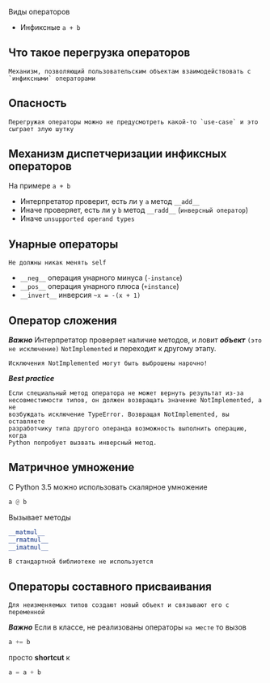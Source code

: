 Виды операторов
- Инфиксные `a + b`

## Что такое перегрузка операторов

	Механизм, позволяющий пользовательским объектам взаимодействовать с 
	`инфиксными` операторами


## Опасность

	Перегружая операторы можно не предусмотреть какой-то `use-case` и это 
	сыграет злую шутку

## Механизм диспетчеризации инфиксных операторов

На примере `a + b`
- Интерпретатор проверит, есть ли у `a` метод `__add__`
- Иначе проверяет, есть ли у `b` метод `__radd__` (`инверсный оператор`)
- Иначе `unsupported operand types`

## Унарные операторы

	Не должны никак менять self

- `__neg__` операция унарного минуса (`-instance`)
- `__pos__` операция унарного плюса (`+instance`)
- `__invert__` инверсия `~x = -(x + 1)` 

## Оператор сложения


***Важно***
Интерпретатор проверяет наличие методов, и ловит ***объект*** `(это не исключение)` `NotImplemented` и переходит к другому этапу. 

	Исключения NotImplemented могут быть выброшены нарочно!

***Best practice***

	Eсли специальный метод оператора не может вернуть результат из-за 
	несовместимости типов, он должен возвращать значение NotImplemented, а не 
	возбуждать исключение TypeError. Возвращая NotImplemented, вы оставляете 
	разработчику типа другого операнда возможность выполнить операцию, когда 
	Python попробует вызвать инверсный метод.

## Матричное умножение

С Python 3.5 можно использовать скалярное умножение

```python
a @ b
```

Вызывает методы
```python
__matmul__ 
__rmatmul__
__imatmul__
```

	В стандартной библиотеке не используется


## Операторы составного присваивания

	Для неизменяемых типов создают новый объект и связывают его с переменной

***Важно***
Если в классе, не реализованы операторы `на месте` то вызов
```python
a += b
```

просто **shortcut** к 
```python
a = a + b
```

